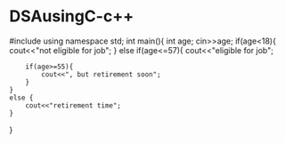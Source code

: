# DSAusingC-c++


#include<iostream>
using namespace std;
int main(){
    int age;
    cin>>age;
    if(age<18){
        cout<<"not eligible for job";
    }
    else if(age<=57){
        cout<<"eligible for job";
    
        if(age>=55){
            cout<<", but retirement soon";
        }
    }
    else {
        cout<<"retirement time";
    }

}




